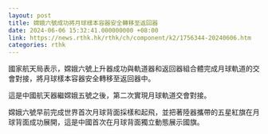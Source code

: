 ```yaml
---
layout: post
title: 嫦娥六號成功將月球樣本容器安全轉移至返回器
date: 2024-06-06 15:32:41.000000000 +08:00
link: https://news.rthk.hk/rthk/ch/component/k2/1756344-20240606.htm
categories: rthk
---
```


國家航天局表示，嫦娥六號上升器成功與軌道器和返回器組合體完成月球軌道的交會對接，將月球樣本容器安全轉移至返回器中。

這是中國航天器繼嫦娥五號之後，第二次實現月球軌道交會對接。

嫦娥六號早前完成世界首次月球背面採樣和起飛，並把著陸器攜帶的五星紅旗在月球背面成功展開，這是中國首次在月球背面獨立動態展示國旗。
